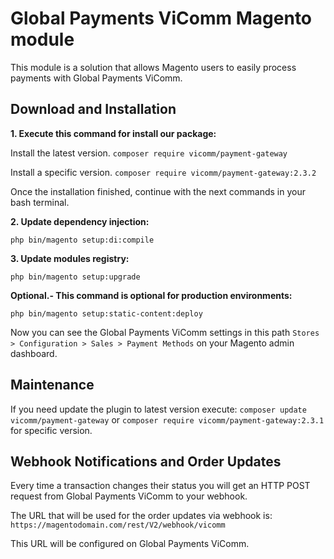 # Global Payments ViComm Magento module

This module is a solution that allows Magento users to easily process payments with Global Payments ViComm.

## Download and Installation

**1. Execute this command for install our package:**

Install the latest version.  `composer require vicomm/payment-gateway`

Install a specific version.  `composer require vicomm/payment-gateway:2.3.2`

Once the installation finished, continue with the next commands in your bash terminal.


**2. Update dependency injection:**

`php bin/magento setup:di:compile`


**3. Update modules registry:**

`php bin/magento setup:upgrade`


**Optional.- This command is optional for production environments:**

`php bin/magento setup:static-content:deploy`


Now you can see the Global Payments ViComm settings in this path `Stores > Configuration > Sales > Payment Methods` on your Magento admin dashboard.


## Maintenance
If you need update the plugin to latest version execute: `composer update vicomm/payment-gateway` or `composer require vicomm/payment-gateway:2.3.1` for specific version.

## Webhook Notifications and Order Updates
Every time a transaction changes their status you will get an HTTP POST request from Global Payments ViComm to your webhook.

The URL that will be used for the order updates via webhook is:
`https://magentodomain.com/rest/V2/webhook/vicomm`

This URL will be configured on Global Payments ViComm.
